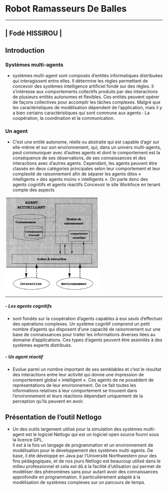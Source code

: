 # Robot Ramasseurs De Balles
---

|               Fodé HISSIROU               |
---


## Introduction


### Systèmes multi-agents

-  systèmes multi-agent sont composés d’entités informatiques distribuées qui interagissent entre elles. 
Il détermine les règles permettant de concevoir des systèmes intelligence artificiel fondé sur des règles. 
Il s’intéresse aux comportements collectifs produits par des interactions de plusieurs entités autonomes et flexibles.
Ces entités peuvent opérer de façons collectives pour accomplir les tâches complexes. 
Malgré que les caractéristiques de modélisation dépendent de l’application, 
mais il y a bien certains caractéristiques qui sont commune aux agents : La coopération, la coordination et la communication.

### Un agent 

- C’est une entité autonome, réelle ou abstraite qui est capable d’agir sur elle-même et sur son environnement,
qui, dans un univers multi-agents, peut communiquer avec d’autres agents et dont le comportement est la conséquence de ses observations,
de ses connaissances et des interactions avec d’autres agents. 
Cependant, les agents peuvent être classés en deux catégories principales selon leur comportement et leur complexité de raisonnement afin de séparer les agents dites « intelligents »  des agents moins « intelligents ». 
On parle donc des agents cognitifs et agents réactifs
Concevoir le site Workfoce en tenant compte des aspects

![](images/image01.png)

------------
##### - Les agents cognitifs
- sont fondés sur la coopération d’agents capables à eux  seuls d’effectuer des opérations complexes. 
Un système cognitif comprend un petit nombre d’agents qui disposent d’une capacité de raisonnement sur une base de connaissances 
pour traiter les informations diverses liées au domaine d’applications.
Ces types d’agents peuvent être assimilés à des systèmes experts distribués.



##### - Un agent réactif 

- Evolue parmi un nombre important de ses semblables et c’est le résultat des interactions entre leur activité qui donne une impression de comportement global « intelligent ».
Ces agents de ne possèdent de représentations de leur environnement. 
De ce fait toutes les informations relatives à leur comportement se trouvent dans l’environnement et leurs réactions dépendant uniquement de la perception qu’ils peuvent en avoir.


## Présentation de l’outil Netlogo
- Un des outils largement utilisé pour la simulation des systèmes multi-agent est le logiciel Netlogo qui est un logiciel open source fourni sous la licence GPL.  
Il est à la fois un langage de programmation et un environnement de modélisation pour le développement des systèmes multi-agents.
De base, il été développé en Java par l’Université Northwestern pour des fins pédagogiques, 
et de nos jours Netlogo est beaucoup utilisé dans le milieu professionnel et cela est dû à la facilité d’utilisation 
qui permet de modéliser des phénomènes sans pour autant avoir des connaissances approfondie en programmation. 
Il particulièrement adapté à la modélisation de systèmes complexes sur un parcours de temps.
